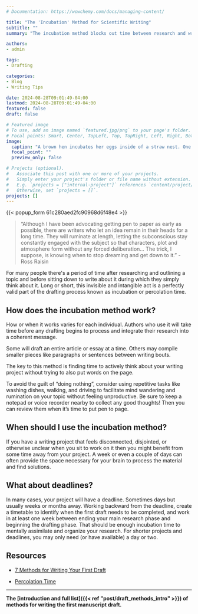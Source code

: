 ```yaml
---
# Documentation: https://wowchemy.com/docs/managing-content/

title: "The 'Incubation' Method for Scientific Writing"
subtitle: ""
summary: "The incubation method blocks out time between research and writing for your brain to process and begin drafting mentally before you begin physically."

authors:
- admin

tags:
- Drafting

categories:
- Blog
- Writing Tips

date: 2024-08-28T09:01:49-04:00
lastmod: 2024-08-28T09:01:49-04:00
featured: false
draft: false

# Featured image
# To use, add an image named `featured.jpg/png` to your page's folder.
# Focal points: Smart, Center, TopLeft, Top, TopRight, Left, Right, BottomLeft, Bottom, BottomRight.
image:
  caption: "A brown hen incubates her eggs inside of a straw nest. One of them has hatched. Image by [Fajar Addana](https://pixabay.com/users/fajaraddana91-983293/) from [Pixabay](https://pixabay.com/photos/egg-hen-incubation-incubator-911777/)"
  focal_point: ""
  preview_only: false

# Projects (optional).
#   Associate this post with one or more of your projects.
#   Simply enter your project's folder or file name without extension.
#   E.g. `projects = ["internal-project"]` references `content/project/deep-learning/index.md`.
#   Otherwise, set `projects = []`.
projects: []
---
```


{{< popup_form 61c280aed2fc90968d6f48e4 >}}

> “Although I have been advocating getting pen to paper as early as possible, there are writers who let an idea remain in their heads for a long time. They will ruminate at length, letting the subconscious stay constantly engaged with the subject so that characters, plot and atmosphere form without any forced deliberation… The trick, I suppose, is knowing when to stop dreaming and get down to it.” - Ross Raisin


For many people there's a period of time after researching and outlining a topic and before sitting down to write about it during which they simply think about it. Long or short, this invisible and intangible act is a perfectly valid part of the drafting process known as incubation or percolation time.

## How does the incubation method work?

How or when it works varies for each individual. Authors who use it will take time before any drafting begins to process and integrate their research into a coherent message. 

Some will draft an entire article or essay at a time. Others may compile smaller pieces like paragraphs or sentences between writing bouts. 

The key to this method is finding time to actively think about your writing project without trying to also put words on the page. 

To avoid the guilt of “doing nothing”, consider using repetitive tasks like washing dishes, walking, and driving to facilitate mind wandering and rumination on your topic without feeling unproductive. Be sure to keep a notepad or voice recorder nearby to collect any good thoughts! Then you can review them when it’s time to put pen to page.

## When should I use the incubation method?

If you have a writing project that feels disconnected, disjointed, or otherwise unclear when you sit to work on it then you might benefit from some time away from your project. A week or even a couple of days can often provide the space necessary for your brain to process the material and find solutions.

## What about deadlines?

In many cases, your project will have a deadline. Sometimes days but usually weeks or months away. Working backward from the deadline, create a timetable to identify when the first draft needs to be completed, and work in at least one week between ending your main research phase and beginning the drafting phase. That should be enough incubation time to mentally assimilate and organize your research. For shorter projects and deadlines, you may only need (or have available) a day or two.

## Resources

* [7 Methods for Writing Your First Draft](https://lithub.com/7-methods-for-writing-your-first-draft/)

* [Percolation Time](https://devonellington.substack.com/p/percolation-time)

***

**The [introduction and full list]({{< ref "post/draft_methods_intro" >}}) of methods for writing the first manuscript draft.**
